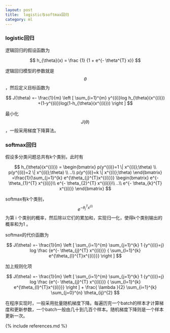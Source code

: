 ```yaml
---
layout: post
title:  logistic与softmax回归
category: ml
---
```


### logistic回归 ###

逻辑回归的假设函数为

$$ h_{\theta}(x) = \frac {1} {1 + e^{- \theta^{T} x}} $$


逻辑回归模型的参数就是$$ \theta $$，然后定义目标函数为

$$ J(\theta) =- \frac{1}{m} \left [  \sum_{i=1}^{m} y^{(i)}log h_{\theta}(x^{(i)}) +(1-y^{(i)})log(1-h_{\theta}(x^{(i)})) \right ] $$

最小化$$ J(\theta) $$ ，一般采用梯度下降算法。

### softmax回归 ###

假设多分类问题总共有k个类别，此时有

$$ h_{\theta}(x^{(i)}) =  \begin{bmatrix} p(y^{(i)}=1 \| x^{(i)};\theta) \\ p(y^{(i)}=2 \| x^{(i)};\theta) \\ ..\\ p(y^{(i)}=k \| x^{(i)};\theta) \end{bmatrix} =\frac{1}{\sum_{j=1}^{k} e^{\theta_{j}^{T}x^{(i)}}} \begin{bmatrix} e^{- \theta_{1}^{T} x^{(i)}}\\ e^{- \theta_{2}^{T} x^{(i)}}\\ ..\\ e^{- \theta_{k}^{T} x^{(i)}} \end{bmatrix} $$

softmax有k个类别， $$  e^{- \theta_{j}^{T} x^{(i)}}  $$ 为第 i 个类别的概率，然后除以它们的累加和，实现归一化，使得k个类别输出的概率和为1 。

softmax的代价函数为

$$ J(\theta) =- \frac{1}{m} \left [  \sum_{i=1}^{m} \sum_{j=1}^{k} 1 {y^{(i)}=j} log \frac {e^{- \theta_{j}^{T} x^{(i)}}} { \sum_{l=1}^{k} e^{\theta_{l}^{T}x^{(i)}}} \right ] $$

加上规则化项

$$ J(\theta) =- \frac{1}{m} \left [  \sum_{i=1}^{m} \sum_{j=1}^{k} 1 {y^{(i)}=j} log \frac {e^{- \theta_{j}^{T} x^{(i)}}} { \sum_{l=1}^{k} e^{\theta_{l}^{T}x^{(i)}}} \right ] + \frac{ \lambda }{2} \sum_{i=1}^{k} \sum_{j=0}^{n} \theta_{ij}^{2} $$

在程序实现时，一般采用批量随机梯度下降。每遍历完一个batch的样本才计算梯度和更新参数，一个batch一般由几十到几百个样本。随机梯度下降则是一个样本更新一次。

{% include references.md %}
